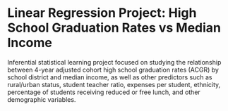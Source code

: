 # Linear Regression Project: High School Graduation Rates vs Median Income
Inferential statistical learning project focused on studying the relationship between 4-year adjusted cohort high school graduation rates (ACGR) by school district and median income, as well as other predictors such as rural/urban status, student teacher ratio, expenses per student, ethnicity, percentage of students receiving reduced or free lunch, and other demographic variables.
